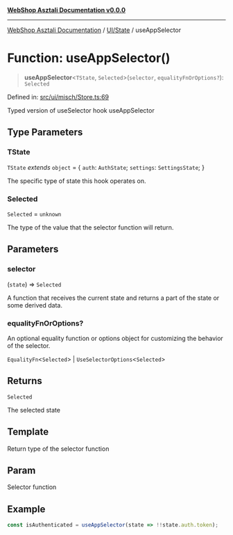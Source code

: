 [**WebShop Asztali Documentation v0.0.0**](../../../README.md)

***

[WebShop Asztali Documentation](../../../modules.md) / [UI/State](../README.md) / useAppSelector

# Function: useAppSelector()

> **useAppSelector**\<`TState`, `Selected`\>(`selector`, `equalityFnOrOptions?`): `Selected`

Defined in: [src/ui/misch/Store.ts:69](https://github.com/yourusername/webshop_asztali/blob/db527a672c3f1c86910ae6dbab32f3919e7d7093/src/ui/misch/Store.ts#L69)

Typed version of useSelector hook
 useAppSelector

## Type Parameters

### TState

`TState` *extends* `object` = \{ `auth`: `AuthState`; `settings`: `SettingsState`; \}

The specific type of state this hook operates on.

### Selected

`Selected` = `unknown`

The type of the value that the selector function will return.

## Parameters

### selector

(`state`) => `Selected`

A function that receives the current state and returns a part of the state or some derived data.

### equalityFnOrOptions?

An optional equality function or options object for customizing the behavior of the selector.

`EqualityFn`\<`Selected`\> | `UseSelectorOptions`\<`Selected`\>

## Returns

`Selected`

The selected state

## Template

Return type of the selector function

## Param

Selector function

## Example

```ts
const isAuthenticated = useAppSelector(state => !!state.auth.token);
```
